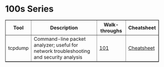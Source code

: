 # 100s Series

<table border="1">
  <thead>
    <tr>
      <th>Tool</th>
      <th>Description</th>
      <th>Walk-throughs</th>
      <th>Cheatsheet</th>
    </tr>
  </thead>
  <tbody>
    <tr>
      <td>tcpdump</td>
      <td>Command-line packet analyzer; useful for network troubleshooting and security analysis</td>
      <td><a href="https://osintteam.blog/tcpdump-101-silently-capturing-your-targets-network-traffic-76b839e64232"_blank">101</a></td>
      <td><a href="https://danielmiessler.com/study/tcpdump/" target="_blank">Cheatsheet</a></td>
    </tr>
  </tbody>
</table>
